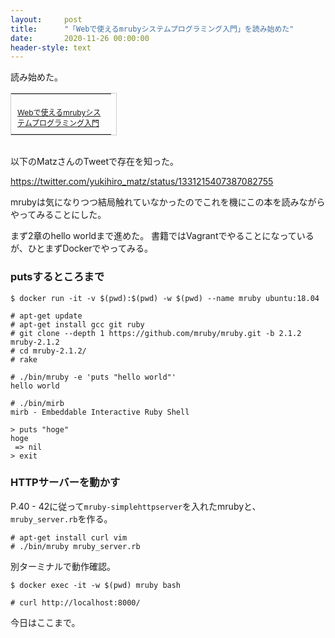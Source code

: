 ```yaml
---
layout:     post
title:      "「Webで使えるmrubyシステムプログラミング入門」を読み始めた"
date:       2020-11-26 00:00:00
header-style: text
---
```

読み始めた。

<table cellpadding="0" cellspacing="0" border="0" style=" border:1px solid #ccc; width:170px;"><tr style="border-style:none;"><td style="vertical-align:top; border-style:none; padding:10px 10px 0pt; width:140px;"><a href="https://px.a8.net/svt/ejp?a8mat=1NWF4Y+EFRPX6+249K+BWGDT&a8ejpredirect=https%3A%2F%2Fwww.amazon.co.jp%2Fdp%2FB08NV57C45%2F%3Ftag%3Da8-affi-308861-22" rel="nofollow"><img border="0" alt="" src="https://m.media-amazon.com/images/I/51Vodl1hicL._SS160_.jpg" /></a></td></tr><tr style="border-style:none;"><td style="font-size:12px; vertical-align:middle; border-style:none; padding:10px;"><p style="padding:0; margin:0;"><a href="https://px.a8.net/svt/ejp?a8mat=1NWF4Y+EFRPX6+249K+BWGDT&a8ejpredirect=https%3A%2F%2Fwww.amazon.co.jp%2Fdp%2FB08NV57C45%2F%3Ftag%3Da8-affi-308861-22" rel="nofollow">Webで使えるmrubyシステムプログラミング入門</a></p></td></tr></table>
<img border="0" width="1" height="1" src="https://www14.a8.net/0.gif?a8mat=1NWF4Y+EFRPX6+249K+BWGDT" alt="">

以下のMatzさんのTweetで存在を知った。

<https://twitter.com/yukihiro_matz/status/1331215407387082755>

mrubyは気になりつつ結局触れていなかったのでこれを機にこの本を読みながらやってみることにした。

まず2章のhello worldまで進めた。
書籍ではVagrantでやることになっているが、ひとまずDockerでやってみる。

### putsするところまで

```
$ docker run -it -v $(pwd):$(pwd) -w $(pwd) --name mruby ubuntu:18.04

# apt-get update
# apt-get install gcc git ruby
# git clone --depth 1 https://github.com/mruby/mruby.git -b 2.1.2 mruby-2.1.2
# cd mruby-2.1.2/
# rake

# ./bin/mruby -e 'puts "hello world"'
hello world

# ./bin/mirb 
mirb - Embeddable Interactive Ruby Shell

> puts "hoge"
hoge
 => nil
> exit
```

### HTTPサーバーを動かす

P.40 - 42に従って`mruby-simplehttpserver`を入れたmrubyと、`mruby_server.rb`を作る。

```
# apt-get install curl vim
# ./bin/mruby mruby_server.rb 
```

別ターミナルで動作確認。

```
$ docker exec -it -w $(pwd) mruby bash

# curl http://localhost:8000/
```

今日はここまで。
